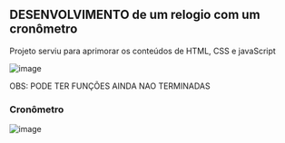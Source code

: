 ## DESENVOLVIMENTO  de um relogio com um cronômetro
<p>Projeto serviu para aprimorar os conteúdos de HTML, CSS e javaScript</p>

![image](https://github.com/user-attachments/assets/04ce2e42-d796-4711-b68c-2d2a0e650187)

OBS:  PODE TER FUNÇÕES AINDA NAO TERMINADAS 


### Cronômetro
![image](https://github.com/user-attachments/assets/b73447fc-8bec-46af-8272-f6039583870c)
 
